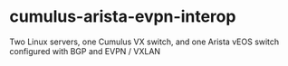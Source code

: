 # cumulus-arista-evpn-interop
Two Linux servers, one Cumulus VX switch, and one Arista vEOS switch configured with BGP and EVPN / VXLAN
